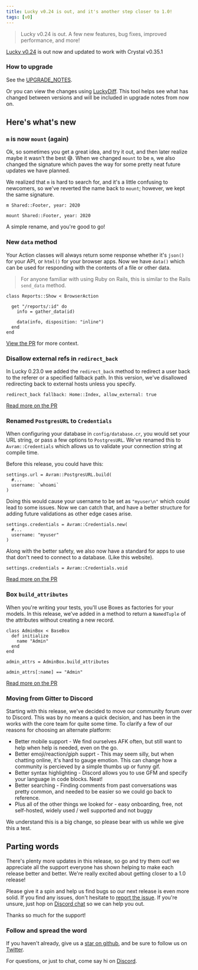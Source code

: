 ```yaml
---
title: Lucky v0.24 is out, and it's another step closer to 1.0!
tags: [v0]
---
```


> Lucky v0.24 is out. A few new features, bug fixes,
> improved performance, and more!

<!-- truncate -->

[Lucky v0.24](https://github.com/luckyframework/lucky/blob/main/CHANGELOG.md#changes-in-024)
is out now and updated to work with Crystal v0.35.1

### How to upgrade

See the [UPGRADE_NOTES](https://github.com/luckyframework/lucky/blob/main/UPGRADE_NOTES.md#upgrading-from-023-to-024).

Or you can view the changes using [LuckyDiff](https://luckydiff.com/?from=0.23.0&to=0.24.0).
This tool helps see what has changed between versions and will be included in upgrade notes from now on.

## Here's what's new

### `m` is now `mount` (again)

Ok, so sometimes you get a great idea, and try it out, and then later realize maybe it wasn't the best 😅.
When we changed `mount` to be `m`, we also changed the signature which paves the way for some pretty neat
future updates we have planned.

We realized that `m` is hard to search for, and it's a little confusing to newcomers, so we've reverted the
name back to `mount`; however, we kept the same signature.

```crystal title="Lucky 0.23"
m Shared::Footer, year: 2020
```

```crystal title="Lucky 0.24"
mount Shared::Footer, year: 2020
```

A simple rename, and you're good to go!

### New `data` method

Your Action classes will always return some response whether it's `json()` for your API,
or `html()` for your browser apps. Now we have `data()` which can be used for responding with
the contents of a file or other data.

> For anyone familiar with using Ruby on Rails, this is similar to the Rails
> `send_data` method.

```crystal
class Reports::Show < BrowserAction

  get "/reports/:id" do
    info = gather_data(id)

    data(info, disposition: "inline")
  end
end
```

[View the PR](https://github.com/luckyframework/lucky/pull/1220) for more context.

### Disallow external refs in `redirect_back`

In Lucky 0.23.0 we added the `redirect_back` method to redirect a user back to the referer or a specified
fallback path. In this version, we've disallowed redirecting back to external hosts unless you specify.

```crystal
redirect_back fallback: Home::Index, allow_external: true
```

[Read more on the PR](https://github.com/luckyframework/lucky/pull/1241)

### Renamed `PostgresURL` to `Credentials`

When configuring your database in `config/database.cr`, you would set your URL string, or
pass a few options to `PostgresURL`. We've renamed this to `Avram::Credentials` which allows us
to validate your connection string at compile time.

Before this release, you could have this:

```crystal title="config/database.cr"
settings.url = Avram::PostgresURL.build(
  #...
  username: `whoami`
)
```

Doing this would cause your username to be set as `"myuser\n"` which could lead to some issues.
Now we can catch that, and have a better structure for adding future validations as other edge cases arise.

```crystal title="config/database.cr"
settings.credentials = Avram::Credentials.new(
  #...
  username: "myuser"
)
```

Along with the better safety, we also now have a standard for apps to use that don't need to connect to a database.
(Like this website).

```crystal title="config/database.cr"
settings.credentials = Avram::Credentials.void
```

[Read more on the PR](https://github.com/luckyframework/avram/pull/433)

### Box `build_attributes`

When you're writing your tests, you'll use Boxes as factories for your models. In this release,
we've added in a method to return a `NamedTuple` of the attributes without creating a new record.

```crystal
class AdminBox < BaseBox
  def initialize
    name "Admin"
  end
end

admin_attrs = AdminBox.build_attributes

admin_attrs[:name] == "Admin"
```

[Read more on the PR](https://github.com/luckyframework/avram/pull/449)

### Moving from Gitter to Discord

Starting with this release, we've decided to move our community forum over to Discord. This
was by no means a quick decision, and has been in the works with the core team for quite some time.
To clarify a few of our reasons for choosing an alternate platform:

- Better mobile support - We find ourselves AFK often, but still want to help when help is needed, even on the go.
- Better emoji/reaction/giph supprt - This may seem silly, but when chatting online, it's hard to gauge emotion.
  This can change how a community is percieved by a simple thumbs up or funny gif.
- Better syntax highlighting - Discord allows you to use GFM and specify your language in code blocks. Neat!
- Better searching - Finding comments from past conversations was pretty common, and needed to be easier
  so we could go back to reference.
- Plus all of the other things we looked for - easy onboarding, free, not self-hosted, widely used / well supported
  and not buggy

We understand this is a big change, so please bear with us while we give this a test.

## Parting words

There's plenty more updates in this release, so go and try them out! we appreciate all the support
everyone has shown helping to make each release better and better. We're really excited about getting closer to a 1.0 release!

Please give it a spin and help us find bugs so our next release is even more solid.
If you find any issues, don't hesitate to [report the issue](https://github.com/luckyframework/lucky/issues).
If you're unsure, just hop on [Discord chat](https://www.luckyframework.org/chat) so we can help you out.

Thanks so much for the support!

### Follow and spread the word

If you haven't already, give us a [star on github](https://github.com/luckyframework/lucky),
and be sure to follow us on [Twitter](https://twitter.com/luckyframework/).

For questions, or just to chat, come say hi on [Discord](https://www.luckyframework.org/chat).
